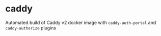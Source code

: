 # caddy

Automated build of Caddy v2 docker image with `caddy-auth-portal` and `caddy-authorize` plugins